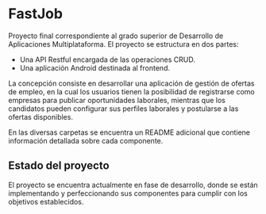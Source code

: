 # FastJob

Proyecto final correspondiente al grado superior de Desarrollo de Aplicaciones Multiplataforma. El proyecto se estructura en dos partes:

- Una API Restful encargada de las operaciones CRUD.
- Una aplicación Android destinada al frontend.

La concepción consiste en desarrollar una aplicación de gestión de ofertas de empleo, en la cual los usuarios tienen la posibilidad de registrarse como empresas para publicar oportunidades laborales, mientras que los candidatos pueden configurar sus perfiles laborales y postularse a las ofertas disponibles.

En las diversas carpetas se encuentra un README adicional que contiene información detallada sobre cada componente.

## Estado del proyecto

El proyecto se encuentra actualmente en fase de desarrollo, donde se están implementando y perfeccionando sus componentes para cumplir con los objetivos establecidos.